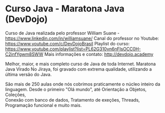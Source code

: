 # Curso Java - Maratona Java (DevDojo)


Curso de Java realizada pelo professor William Suane - https://www.linkedin.com/in/williamsuane/
Canal do professor no Youtube: https://www.youtube.com/c/DevDojoBrasil
Playlist do curso: https://www.youtube.com/playlist?list=PL62G310vn6nFIsOCC0H-C2infYgwm8SWW
Mais informações e contato: http://devdojo.academy


Melhor, maior, e mais completo curso de Java de toda Internet. 
Maratona Java Virado No Jiraya, foi gravado com extrema qualidade, utilizando a última versão do Java.

São mais de 250 aulas onde nós cobrimos praticamente o núcleo inteiro da linguagem. Desde o primeiro "Olá mundo", até Orientação a Objetos, Coleções,  
Conexão com banco de dados, Tratamento de exeções, Threads, Programação funcional e muito mais.
